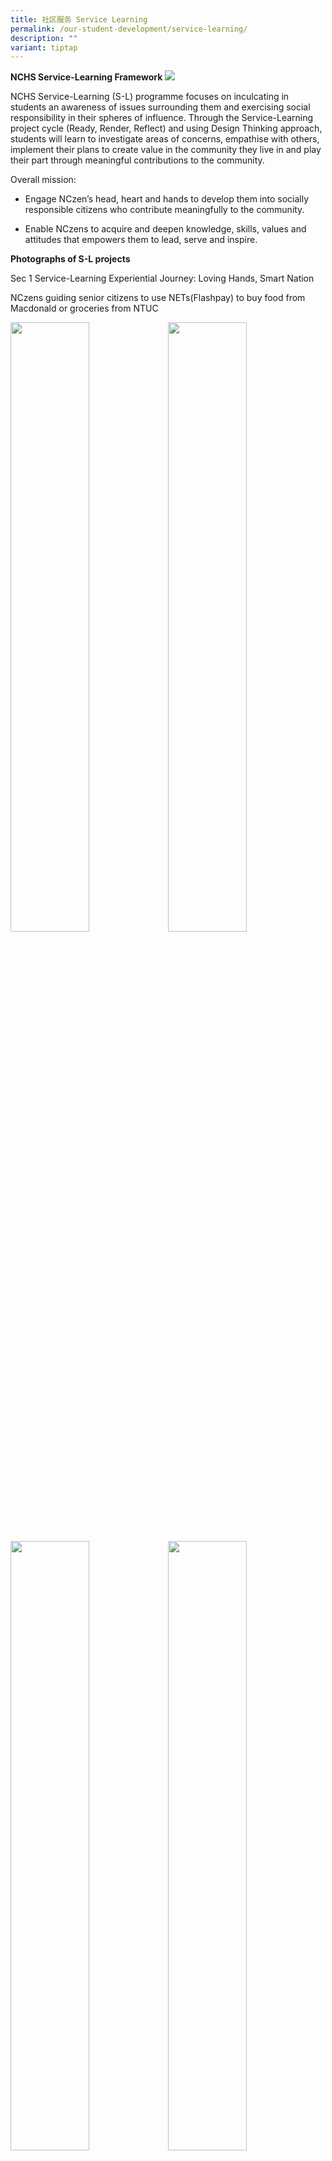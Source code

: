 ```yaml
---
title: 社区服务 Service Learning
permalink: /our-student-development/service-learning/
description: ""
variant: tiptap
---
```

**NCHS Service-Learning Framework**
![](/images/s-l%20framework.png)
		 
NCHS Service-Learning (S-L) programme focuses on inculcating in students an awareness of issues surrounding them and exercising social responsibility in their spheres of influence. Through the Service-Learning project cycle (Ready, Render, Reflect) and using Design Thinking approach, students will learn to investigate areas of concerns, empathise with others, implement their plans to create value in the community they live in and play their part through meaningful contributions to the community.&nbsp;

Overall mission:&nbsp;

*   Engage NCzen’s head, heart and hands to develop them into socially responsible citizens who contribute meaningfully to the community.
    
*   Enable NCzens to acquire and deepen knowledge, skills, values and attitudes that empowers them to lead, serve and inspire.
    

  

**Photographs of S-L projects**


Sec 1 Service-Learning Experiential Journey: Loving Hands, Smart Nation

NCzens guiding senior citizens to use NETs(Flashpay) to buy food from Macdonald or groceries from NTUC

<img src="/images/image20.jpeg" style="width:50%;float:left">
<img src="/images/image23.jpeg" style="width:50%">
		 
<img src="/images/image28.jpeg" style="width:50%;float:left">
<img src="/images/image6.jpeg" style="width:50%">
		 
Sec 1 Service-Learning Experiential Journey: Heritage Cares with National Heritage Board

<img src="/images/image13.jpeg" style="width:50%;float:left">
<img src="/images/image14.jpeg" style="width:50%">
		 
<br>
		 
<img src="/images/image15.jpeg" style="width:50%;float:left">
<img src="/images/image33.jpeg" style="width:50%;float:left">
<img src="/images/image16.jpeg" style="width:50%">
		 
		 
<br>
		 
<br>

Annual Sec 2 S-L project showing appreciation to School

<img src="/images/image17-1.jpeg" style="width:50%;float:left">
<img src="/images/sl.jpeg" style="width:50%;float:left">
<img src="/images/image18.jpeg" style="width:50%">
		 
Sec 2 S-L projects: Organizing mini games for various groups of communities

<img src="/images/sl4.jpeg" style="width:50%;float:left">
<img src="/images/image7.jpeg" style="width:50%">
		 
<img src="/images/image30.jpeg" style="width:50%;float:left">
<img src="/images/image52.jpeg" style="width:50%">
		 
<img src="/images/sl1.jpeg" style="width:50%;float:left">
<img src="/images/SL3.jpeg" style="width:50%">
		 
Sec 3 S-L projects, collaboration with Citi-YMCA

<img src="/images/image9.jpeg" style="width:50%;float:left">
<img src="/images/image21.jpeg" style="width:50%">
		 
<img src="/images/image49.jpeg" style="width:50%;float:left">
<img src="/images/image47.jpeg" style="width:50%">
		 
<img src="/images/image55.jpeg" style="width:50%;float:left">
<img src="/images/image29.jpeg" style="width:50%">
		 
Service-Learning Overseas Trip 2018 and 2019

<img src="/images/image31.jpeg" style="width:50%;float:left">
<img src="/images/image10.jpeg" style="width:50%;float:left">
<img src="/images/image44.png" style="width:50%">